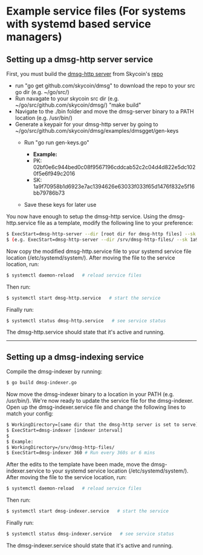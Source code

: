 # Example service files (For systems with systemd based service managers)


## Setting up a dmsg-http server service

First, you must build the [dmsg-http server](https://github.com/skycoin/dmsg/tree/master/examples/dmsgget/dmsg-example-http-server) from Skycoin's [repo](https://github.com/skycoin/dmsg)
- run "go get github.com/skycoin/dmsg" to download the repo to your src go dir (e.g. ~/go/src/)
- Run navagate to your skycoin src dir (e.g. ~/go/src/github.com/skycoin/dmsg/)  "make build"
- Navigate to the ./bin folder and move the dmsg-server binary to a PATH location (e.g. /usr/bin/)
- Generate a keypair for your dmsg-http server by going to ~/go/src/github.com/skycoin/dmsg/examples/dmsgget/gen-keys
    - Run "go run gen-keys.go"
        - **Example:**
        - PK: 02bf0e6c944bed0c08f9567196cddcab52c2c04d4d822e5dc1020f5e6f949c2016
        - SK: 1a9f70958b1d6923e7ac1394626e63033f033f65d1476f832e5f16bb79786b73

    - Save these keys for later use

You now have enough to setup the dmsg-http service. Using the dmsg-http.service file as a template, modify the following line to your preference:

```sh
$ ExecStart=dmsg-http-server --dir [root dir for dmsg-http files] --sk [private key generated goes here]
$ (e.g. ExecStart=dmsg-http-server --dir /srv/dmsg-http-files/ --sk 1a9f70958b1d6923e7ac1394626e63033f033f65d1476f832e5f16bb79786b73)
```

Now copy the modified dmsg-http.service file to your systemd service file location (/etc/systemd/system/). After moving the file to the service location, run: 

```sh
$ systemctl daemon-reload   # reload service files
```

Then run:
```sh
$ systemctl start dmsg-http.service   # start the service
```

Finally run:
```sh
$ systemctl status dmsg-http.service   # see service status
```
The dmsg-http.service should state that it's active and running.

---

## Setting up a dmsg-indexing service

Compile the dmsg-indexer by running:
```sh
$ go build dmsg-indexer.go
```

Now move the dmsg-indexer binary to a location in your PATH (e.g. /usr/bin/). We're now ready to update the service file for the dmsg-indexer. Open up the dmsg-indexer.service file and change the following lines to match your config:



```sh
$ WorkingDirectory=[same dir that the dmsg-http server is set to serve]
$ ExecStart=dmsg-indexer [indexer interval]
$
$ Example:
$ WorkingDirectory=/srv/dmsg-http-files/
$ ExecStart=dmsg-indexer 360 # Run every 360s or 6 mins
```

After the edits to the template have been made, move the dmsg-indexer.service to your systemd service location (/etc/systemd/system/).
After moving the file to the service location, run: 

```sh
$ systemctl daemon-reload   # reload service files
```

Then run:
```sh
$ systemctl start dmsg-indexer.service   # start the service
```

Finally run:
```sh
$ systemctl status dmsg-indexer.service   # see service status
```
The dmsg-indexer.service should state that it's active and running.
